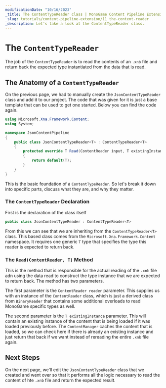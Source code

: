 ```yaml
---
modificationDate: "10/16/2023"
_title: The ContentTypeReader class | MonoGame Content Pipeline Extension Tutorial Series
_slug: tutorials/content-pipeline-extension/11_the-content-reader
_description: Let's take a look at the ContentTypeReader class.
---
```


# The `ContentTypeReader`
The job of the `ContentTypeReader` is to read the contents of an `.xnb` file and return back the expected type instantiated from the data that is read.

## The Anatomy of a `ContentTypeReader`
On the previous page, we had to manually create the `JsonContentTypeReader` class and add it to our project.  The code that was given for it is just a base template that can be used to get one started.  Below you can find the code again.


```cs
using Microsoft.Xna.Framework.Content;
using System;

namespace JsonContentPipeline
{
    public class JsonContentTypeReader<T> : ContentTypeReader<T>
    {
        protected override T Read(ContentReader input, T existingInstance)
        {
            return default(T);
        }
    }
}
```

This is the basic foundation of a `ContentTypeReader`.  So let's break it down into specific parts, discuss what they are, and why they matter.

### The `ContentTypeReader` Declaration
First is the declaration of the class itself

```cs
public class JsonContentTypeReader : ContentTypeReader<T>
```

From this we can see that we are inheriting from the `ContentTypeReader<T>` class.  This based class comes from the `Microsoft.Xna.Framework.Content` namespace.  It requires one generic `T` type that specifies the type this reader is expected to return back.

### The `Read(ContentReader, T)` Method
This is the method that is responsible for the actual reading of the `.xnb` file adn using the data read to construct the type instance that we are expected to return back.  The method has two parameters.

The first parameter is the `ContentReader reader` parameter. This supplies us with an instance of the `ContentReader` class, which is just a derived class from `BinaryReader` that contains some additional overloads to read MonoGame specific types as well.

The second parameter is the `T existingInstance` parameter.  This will contain an existing instance of the content that is being loaded if it was loaded previously before.  The `ContentManager` caches the content that is loaded, so we can check here if there is already an existing instance and just return that back if we want instead of rereading the entire `.xnb` file again.


## Next Steps
On the next page, we'll edit the `JsonContentTypeReader` class that we created and went over so that it performs all the logic necessary to read the content of hte `.xnb` file and return the expected result.
